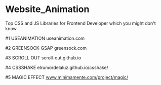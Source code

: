 # Website_Animation
Top CSS and JS Libraries for Frontend Developer which you might don't know


#1 USEANIMATION
  useanimation.com
  
#2 GREENSOCK-GSAP
  greensock.com
  
#3 SCROLL OUT
  scroll-out.github.io
  
#4 CSSSHAKE
  elrumordelaluz.github.io/csshake/
  
#5 MAGIC EFFECT
  www.minimamente.com/project/magic/
  
